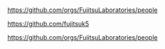 ###

https://github.com/orgs/FujitsuLaboratories/people

https://github.com/fujitsuk5

https://github.com/orgs/FujitsuLaboratories/people

